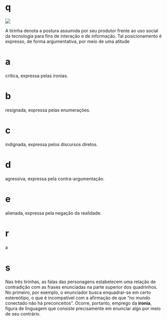 # q
![](https://firebasestorage.googleapis.com/v0/b/firebase-enemio.appspot.com/o/questoes%2F463%2F3d0e8190-b3c5-9662-5833-be06896617e6.png?alt=media\&token=71536bd5-a92c-4695-b185-21efe9940c61)

A tirinha denota a postura assumida por seu produtor frente ao uso social da tecnologia para fins de interação e de informação. Tal posicionamento é expresso, de forma argumentativa, por meio de uma atitude

# a
crítica, expressa pelas ironias.

# b
resignada, expressa pelas enumerações.

# c
indignada, expressa pelos discursos diretos.

# d
agressiva, expressa pela contra-argumentação.

# e
alienada, expressa pela negação da realidade.

# r
a

# s
Nas três tirinhas, as falas das personagens estabelecem uma relação de contradição com as frases enunciadas na parte superior dos quadrinhos. No primeiro, por exemplo, o enunciador busca enquadrar-se em certo estereótipo, o que é incompatível com a afirmação de que “no mundo conectado não há preconceitos”. Ocorre, portanto, emprego da **ironia**, figura de linguagem que consiste precisamente em enunciar algo por meio de seu contrário.
